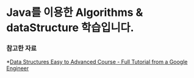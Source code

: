 # Java를 이용한 Algorithms & dataStructure 학습입니다.


### 참고한 자료
 *[Data Structures Easy to Advanced Course - Full Tutorial from a Google Engineer](https://www.youtube.com/watch?v=RBSGKlAvoiM)

